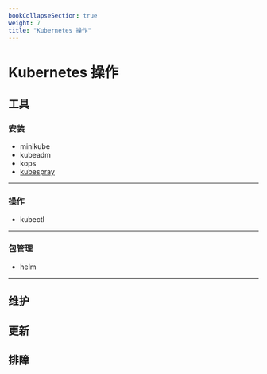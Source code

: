 ```yaml
---
bookCollapseSection: true
weight: 7
title: "Kubernetes 操作"
---
```


# Kubernetes 操作

## 工具

### 安装

* minikube
* kubeadm
* kops
* [kubespray](https://github.com/kubernetes-sigs/kubespray)

***

### 操作

* kubectl

***

### 包管理

* helm

***

## 维护

## 更新

## 排障


